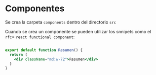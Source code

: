 # Componentes

Se crea la carpeta `components` dentro del directorio `src`

Cuando se crea un componente se pueden utilizar los snnipets como el `rfc`= `react functional component`:

```jsx

export default function Resumen() {
  return (
    <div className="md:w-72">Resumen</div>
  )
}

```

